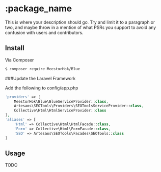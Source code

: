 # :package_name

This is where your description should go. Try and limit it to a paragraph or two, and maybe throw in a mention of what
PSRs you support to avoid any confusion with users and contributors.

## Install

Via Composer

``` bash
$ composer require MeestorHok/Blue
```

###Update the Laravel Framework

Add the following to config/app.php

``` php
'providers' => [
    MeestorHok\Blue\BlueServiceProvider::class,
    Artesaos\SEOTools\Providers\SEOToolsServiceProvider::class,
    Collective\Html\HtmlServiceProvider::class
],
'aliases' => [
    'Html' => Collective\Html\HtmlFacade::class,
    'Form' => Collective\Html\FormFacade::class,
    'SEO' => Artesaos\SEOTools\Facades\SEOTools::class
]
```

## Usage

TODO